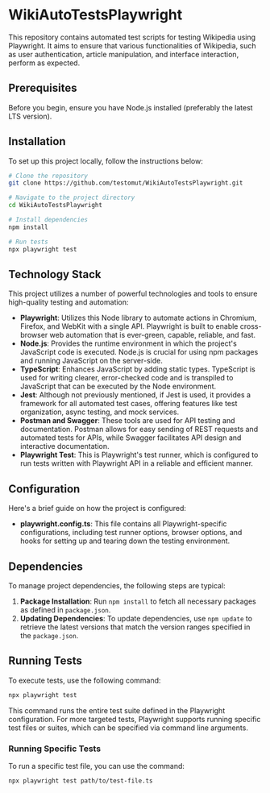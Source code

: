 # WikiAutoTestsPlaywright

This repository contains automated test scripts for testing Wikipedia using Playwright. It aims to ensure that various functionalities of Wikipedia, such as user authentication, article manipulation, and interface interaction, perform as expected.

## Prerequisites

Before you begin, ensure you have Node.js installed (preferably the latest LTS version).

## Installation

To set up this project locally, follow the instructions below:

```bash
# Clone the repository
git clone https://github.com/testomut/WikiAutoTestsPlaywright.git

# Navigate to the project directory
cd WikiAutoTestsPlaywright

# Install dependencies
npm install

# Run tests
npx playwright test
```
## Technology Stack

This project utilizes a number of powerful technologies and tools to ensure high-quality testing and automation:

- **Playwright**: Utilizes this Node library to automate actions in Chromium, Firefox, and WebKit with a single API. Playwright is built to enable cross-browser web automation that is ever-green, capable, reliable, and fast.
- **Node.js**: Provides the runtime environment in which the project's JavaScript code is executed. Node.js is crucial for using npm packages and running JavaScript on the server-side.
- **TypeScript**: Enhances JavaScript by adding static types. TypeScript is used for writing clearer, error-checked code and is transpiled to JavaScript that can be executed by the Node environment.
- **Jest**: Although not previously mentioned, if Jest is used, it provides a framework for all automated test cases, offering features like test organization, async testing, and mock services.
- **Postman and Swagger**: These tools are used for API testing and documentation. Postman allows for easy sending of REST requests and automated tests for APIs, while Swagger facilitates API design and interactive documentation.
- **Playwright Test**: This is Playwright's test runner, which is configured to run tests written with Playwright API in a reliable and efficient manner.

## Configuration

Here's a brief guide on how the project is configured:

- **playwright.config.ts**: This file contains all Playwright-specific configurations, including test runner options, browser options, and hooks for setting up and tearing down the testing environment.

## Dependencies

To manage project dependencies, the following steps are typical:

1. **Package Installation**: Run `npm install` to fetch all necessary packages as defined in `package.json`.
2. **Updating Dependencies**: To update dependencies, use `npm update` to retrieve the latest versions that match the version ranges specified in the `package.json`.

## Running Tests

To execute tests, use the following command:

```bash
npx playwright test
```
This command runs the entire test suite defined in the Playwright configuration. For more targeted tests, Playwright supports running specific test files or suites, which can be specified via command line arguments.

### Running Specific Tests

To run a specific test file, you can use the command:

```bash
npx playwright test path/to/test-file.ts
```
